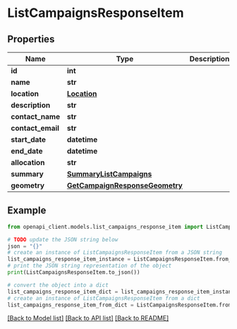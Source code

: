 # ListCampaignsResponseItem


## Properties

Name | Type | Description | Notes
------------ | ------------- | ------------- | -------------
**id** | **int** |  | 
**name** | **str** |  | 
**location** | [**Location**](Location.md) |  | [optional] 
**description** | **str** |  | [optional] 
**contact_name** | **str** |  | [optional] 
**contact_email** | **str** |  | [optional] 
**start_date** | **datetime** |  | [optional] 
**end_date** | **datetime** |  | [optional] 
**allocation** | **str** |  | [optional] 
**summary** | [**SummaryListCampaigns**](SummaryListCampaigns.md) |  | 
**geometry** | [**GetCampaignResponseGeometry**](GetCampaignResponseGeometry.md) |  | [optional] 

## Example

```python
from openapi_client.models.list_campaigns_response_item import ListCampaignsResponseItem

# TODO update the JSON string below
json = "{}"
# create an instance of ListCampaignsResponseItem from a JSON string
list_campaigns_response_item_instance = ListCampaignsResponseItem.from_json(json)
# print the JSON string representation of the object
print(ListCampaignsResponseItem.to_json())

# convert the object into a dict
list_campaigns_response_item_dict = list_campaigns_response_item_instance.to_dict()
# create an instance of ListCampaignsResponseItem from a dict
list_campaigns_response_item_from_dict = ListCampaignsResponseItem.from_dict(list_campaigns_response_item_dict)
```
[[Back to Model list]](../README.md#documentation-for-models) [[Back to API list]](../README.md#documentation-for-api-endpoints) [[Back to README]](../README.md)


